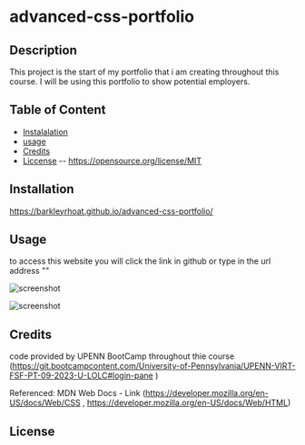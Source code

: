 # advanced-css-portfolio

## Description

This project is the start of my portfolio that i am creating throughout this course. I will be using this portfolio to show potential employers. 

## Table of Content 

- [Instalalation](#installation)
- [usage](#usage)
- [Credits](#credits)
- [Liccense](#license) -- https://opensource.org/license/MIT

## Installation 

https://barkleyrhoat.github.io/advanced-css-portfolio/

## Usage

to access this website you will click the link in github or type in the url address ""

![screenshot]()

![screenshot](.)

## Credits

 code provided by UPENN BootCamp throughout thie course  (https://git.bootcampcontent.com/University-of-Pennsylvania/UPENN-VIRT-FSF-PT-09-2023-U-LOLC#login-pane  )

Referenced: MDN Web Docs - Link (https://developer.mozilla.org/en-US/docs/Web/CSS , https://developer.mozilla.org/en-US/docs/Web/HTML)


## License
